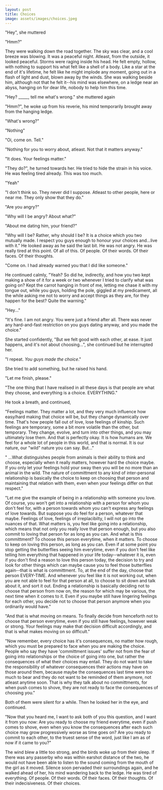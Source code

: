 ```yaml
---
layout: post
title: Choices
image: assets/images/choices.jpeg
---
```

"Hey", she muttered

"Hmm?"

They were walking down the road together. The sky was clear, and a cool breeze was blowing. It was a peaceful night. Atleast, from the outside, it looked peaceful. Storms were raging inside his head. He felt empty, hollow, with nothing to support his what felt like a shell of a body. Like a star at the end of it's lifetime, he felt like he might implode any moment, going out in a flash of light and dust, blown away by the winds. She was walking beside him, although not that he felt it--his mind was elsewhere, on a ledge near an abyss, hanging on for dear life, nobody to help him this time.

"Hey? _____, tell me what's wrong." she muttered again

"Hmm?", he woke up from his reverie, his mind temporarily brought away from the hanging ledge.

"What's wrong?"

"Nothing"

"Oi, come on. Tell."

"Nothing for you to worry about, atleast. Not that it matters anyway."

"It does. Your feelings matter."

"They do?", he turned towards her. He tried to hide the strain in his voice. He was feeling tired already. This was too much.

"Yeah"

"I don't think so. They never did I suppose. Atleast to other people, here or near me. They only show that they do."

"Are you angry?"

"Why will I be angry? About what?"

"About me dating him, your friend?"

"Why will I be? Rather, why should I be? It is a choice which you two mutually made. I respect you guys enough to honour your choices and...live with it." He looked away as he said the last bit. He was not angry. He was really tired at this point. Of all of this. Of people. Of their words. Of their faces. Of their thoughts.

"Come on. I had already warned you that I did like someone."

He continued calmly, "Yeah? So did he, indirectly, and how you two kept making a show of it for a week or two whenever I tried to clarify what was going on? Kept the carrot hanging in front of me, letting me chase it with my tongue out, while you guys, holding the pole, giggled at my predicament, all the while asking me not to worry and accept things as they are, for they happen for the best? Quite the warning." 

"Hey..."

"It's fine. I am not angry. You were just a friend after all. There was never any hard-and-fast restriction on you guys dating anyway, and you made the choice."

She started confidently, "But we felt good with each other, at ease. It just happens, and it's not about choosing...", she continued but he interrupted her.

"I repeat. _You guys made the choice_."

She tried to add something, but he raised his hand.

"Let me finish, please."

"The one thing that I have realised in all these days is that people are what they choose, and everything is a choice. EVERYTHING." 

He took a breath, and continued, 

"Feelings matter. They matter a lot, and they very much influence how easy/hard making that choice will be, but they change dynamically over time. That's how people fall out of love, lose feelings of kinship. Such feelings are temporary, some a bit more volatile than the other, but temporary. They change, evolve, and turn into other things, and you may ultimately lose them. And that is perfectly okay. It is how humans are. We feel for a whole lot of people in this world, and that is normal. It is our nature, our "wild" nature you can say. But..."

" ...What distinguishes people from animals is their ability to think and choose, especially when it really matters, however hard the choice maybe. If you only let your feelings hold your sway then you will be no more than an animal in the wild. The nature of committment to any kind of inter-personal relationship is basically the choice to keep on choosing that person and maintaining that relation with them, even when your feelings differ on that respect."

"Let me give the example of being in a relationship with someone you love. Of course, you won't get into a relationship with a person for whom you don't feel for, with a person towards whom you can't express any feelings of love towards. But suppose you do feel for a person, whatever that maybe. Feelings of love, feelings of irreplacibilty, I will not go into the nuances of that. What matters is, you feel like going into a relationship, which means that not only you really love that person enough, but you also commit to loving that person for as long as you can. And what is this committment? To choose this person everytime, when it matters. To choose to keep on loving this person, as long as you can. Even if at some point you stop getting the butterflies seeing him everytime, even if you don't feel like telling him everything that happened in your life today--whatever it is, even if you don't find a reason to love this person today, the decision to try and look for other things which can maybe cause you to feel those butterflies again--that is what is committment. To, at the end of the day, choose that person EVERY-TIME. And whenever you feel like it is not working out, when you are not able to feel for that person at all, to choose to sit down and talk about it, and sort it out. Ending a relationship is basically deciding not to choose that person from now on, the reason for which may be various, the next time when it comes to it. Even if you maybe still have lingering feelings for each other, you decide not to choose that person anymore when you ordinarily would have."

"And that is what moving on means. To finally decide from henceforth not to choose that person everytime, even if you still have feelings, however weak or strong. Your feelings may make that decision difficult accordingly, and that is what makes moving on so difficult."

"Now remember, every choice has it's consequences, no matter how rough, which you must be prepared to face when you are making the choice. People who say they have 'committment issues' suffer not from the fear of going into relationships or the choice of going into one, but rather the consequences of what their choices may entail. They do not want to take the responsibility of whatever consequences their actions may have on those around them, because maybe the consequences last time were too much to bear and they do not want to be reminded of them anymore, not atleast anytime soon. That is why they talk about no committments, for when push comes to shove, they are not ready to face the consequences of choosing you."

Both of them were silent for a while. Then he looked her in the eye, and continued.

"Now that you heard me, I want to ask both of you this question, and I want it from you now: Are you ready to choose my friend everytime, even if push comes to shove, even when you know the consequences after each such choice may grow progressively worse as time goes on? Are you ready to commit to each other, to the truest sense of the word, just like I am as of now if it came to you?"

The wind blew a little too strong, and the birds woke up from their sleep. If there was any passerby who was within earshot distance of the two, he would not have been able to listen to the sound coming from the mouth of the girl as it moved. Silence soon pervaded their surroundings again, and he walked ahead of her, his mind wandering back to the ledge. He was tired of everything. Of people. Of their words. Of their faces. Of their thoughts. Of their indecisiveness. Of their choices.  

